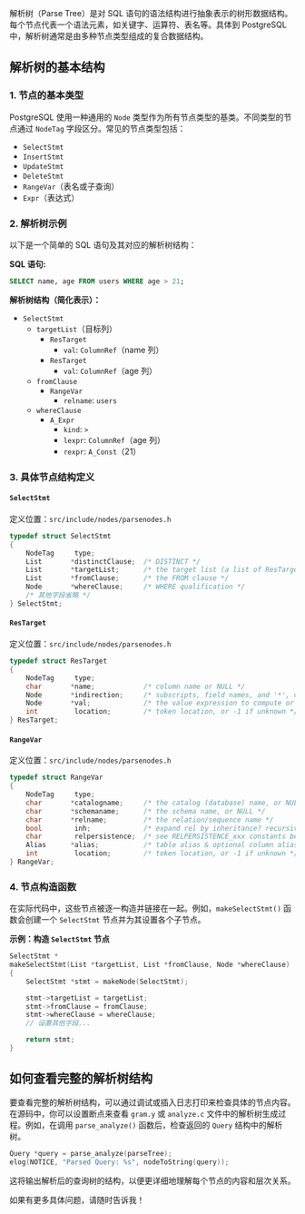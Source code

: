 解析树（Parse Tree）是对 SQL 语句的语法结构进行抽象表示的树形数据结构。每个节点代表一个语法元素，如关键字、运算符、表名等。具体到 PostgreSQL 中，解析树通常是由多种节点类型组成的复合数据结构。

## 解析树的基本结构

### 1. 节点的基本类型

PostgreSQL 使用一种通用的 `Node` 类型作为所有节点类型的基类。不同类型的节点通过 `NodeTag` 字段区分。常见的节点类型包括：

- `SelectStmt`
- `InsertStmt`
- `UpdateStmt`
- `DeleteStmt`
- `RangeVar`（表名或子查询）
- `Expr`（表达式）

### 2. 解析树示例

以下是一个简单的 SQL 语句及其对应的解析树结构：

**SQL 语句:**
```sql
SELECT name, age FROM users WHERE age > 21;
```

**解析树结构（简化表示）：**
- `SelectStmt`
  - `targetList`（目标列）
    - `ResTarget`
      - `val`: `ColumnRef`（name 列）
    - `ResTarget`
      - `val`: `ColumnRef`（age 列）
  - `fromClause`
    - `RangeVar`
      - `relname`: `users`
  - `whereClause`
    - `A_Expr`
      - `kind`: `>`
      - `lexpr`: `ColumnRef`（age 列）
      - `rexpr`: `A_Const`（21）

### 3. 具体节点结构定义

#### `SelectStmt`
定义位置：`src/include/nodes/parsenodes.h`
```c
typedef struct SelectStmt
{
    NodeTag     type;
    List       *distinctClause;  /* DISTINCT */
    List       *targetList;      /* the target list (a list of ResTarget) */
    List       *fromClause;      /* the FROM clause */
    Node       *whereClause;     /* WHERE qualification */
    /* 其他字段省略 */
} SelectStmt;
```

#### `ResTarget`
定义位置：`src/include/nodes/parsenodes.h`
```c
typedef struct ResTarget
{
    NodeTag     type;
    char       *name;            /* column name or NULL */
    Node       *indirection;     /* subscripts, field names, and '*', or NIL */
    Node       *val;             /* the value expression to compute or assign */
    int         location;        /* token location, or -1 if unknown */
} ResTarget;
```

#### `RangeVar`
定义位置：`src/include/nodes/parsenodes.h`
```c
typedef struct RangeVar
{
    NodeTag     type;
    char       *catalogname;     /* the catalog (database) name, or NULL */
    char       *schemaname;      /* the schema name, or NULL */
    char       *relname;         /* the relation/sequence name */
    bool        inh;             /* expand rel by inheritance? recursively act? */
    char        relpersistence;  /* see RELPERSISTENCE_xxx constants below */
    Alias      *alias;           /* table alias & optional column aliases */
    int         location;        /* token location, or -1 if unknown */
} RangeVar;
```

### 4. 节点构造函数

在实际代码中，这些节点被逐一构造并链接在一起。例如，`makeSelectStmt()` 函数会创建一个 `SelectStmt` 节点并为其设置各个子节点。

**示例：构造 `SelectStmt` 节点**
```c
SelectStmt *
makeSelectStmt(List *targetList, List *fromClause, Node *whereClause)
{
    SelectStmt *stmt = makeNode(SelectStmt);

    stmt->targetList = targetList;
    stmt->fromClause = fromClause;
    stmt->whereClause = whereClause;
    // 设置其他字段...

    return stmt;
}
```

## 如何查看完整的解析树结构

要查看完整的解析树结构，可以通过调试或插入日志打印来检查具体的节点内容。在源码中，你可以设置断点来查看 `gram.y` 或 `analyze.c` 文件中的解析树生成过程。例如，在调用 `parse_analyze()` 函数后，检查返回的 `Query` 结构中的解析树。

```c
Query *query = parse_analyze(parseTree);
elog(NOTICE, "Parsed Query: %s", nodeToString(query));
```

这将输出解析后的查询树的结构，以便更详细地理解每个节点的内容和层次关系。

如果有更多具体问题，请随时告诉我！